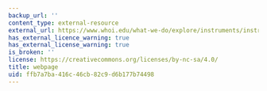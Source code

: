 ```yaml
---
backup_url: ''
content_type: external-resource
external_url: https://www.whoi.edu/what-we-do/explore/instruments/instruments-sensors-samplers/acoustic-doppler-current-profiler-adcp/
has_external_licence_warning: true
has_external_license_warning: true
is_broken: ''
license: https://creativecommons.org/licenses/by-nc-sa/4.0/
title: webpage
uid: ffb7a7ba-416c-46cb-82c9-d6b177b74498
---
```

